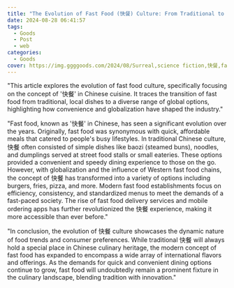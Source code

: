 ```yaml
---
title: "The Evolution of Fast Food (快餐) Culture: From Traditional to Modern"
date: 2024-08-28 06:41:57
tags:
  - Goods
  - Post
  - web
categories:
  - Goods
cover: https://img.ggggoods.com/2024/08/Surreal,science fiction,快餐,fast food,technology,tech,diagrams,renderings,colors_20240830_00001_.png
---
```


"This article explores the evolution of fast food culture, specifically focusing on the concept of '快餐' in Chinese cuisine. It traces the transition of fast food from traditional, local dishes to a diverse range of global options, highlighting how convenience and globalization have shaped the industry."

"Fast food, known as '快餐' in Chinese, has seen a significant evolution over the years. Originally, fast food was synonymous with quick, affordable meals that catered to people's busy lifestyles. In traditional Chinese culture, 快餐 often consisted of simple dishes like baozi (steamed buns), noodles, and dumplings served at street food stalls or small eateries. These options provided a convenient and speedy dining experience to those on the go. However, with globalization and the influence of Western fast food chains, the concept of 快餐 has transformed into a variety of options including burgers, fries, pizza, and more. Modern fast food establishments focus on efficiency, consistency, and standardized menus to meet the demands of a fast-paced society. The rise of fast food delivery services and mobile ordering apps has further revolutionized the 快餐 experience, making it more accessible than ever before."

"In conclusion, the evolution of 快餐 culture showcases the dynamic nature of food trends and consumer preferences. While traditional 快餐 will always hold a special place in Chinese culinary heritage, the modern concept of fast food has expanded to encompass a wide array of international flavors and offerings. As the demands for quick and convenient dining options continue to grow, fast food will undoubtedly remain a prominent fixture in the culinary landscape, blending tradition with innovation."
